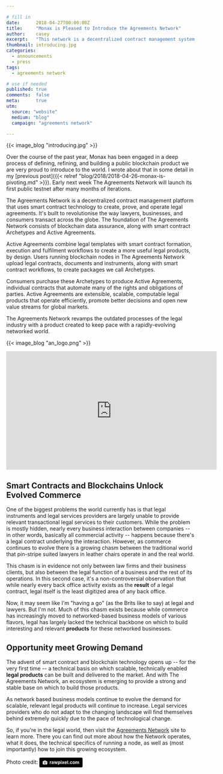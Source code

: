 ```yaml
---

# fill in
date:      2018-04-27T00:00:00Z
title:     "Monax is Pleased to Introduce the Agreements Network"
author:    casey
excerpt:   "This network is a decentralized contract management system for small businesses"
thumbnail: introducing.jpg
categories:
  - announcements
  - press
tags:
  - agreements network

# use if needed
published: true
comments:  false
meta:      true
utm:
  source: "website"
  medium: "blog"
  campaign: "agreements network"

---
```


{{< image_blog "introducing.jpg" >}}

Over the course of the past year, Monax has been engaged in a deep process of defining, refining, and building a public blockchain product we are very proud to introduce to the world. I wrote about that in some detail in my [previous post]({{< relref "blog/2018/2018-04-26-monax-is-pivoting.md" >}}). Early next week The Agreements Network will launch its first public testnet after many months of iterations.

The Agreements Network is a decentralized contract management platform that uses smart contract technology to create, prove, and operate legal agreements. It's built to revolutionise the way lawyers, businesses, and consumers transact across the globe. The foundation of The Agreements Network consists of blockchain data assurance, along with smart contract Archetypes and Active Agreements.

Active Agreements combine legal templates with smart contract formation, execution and fulfilment workflows to create a more useful legal products, by design. Users running blockchain nodes in The Agreements Network upload legal contracts, documents and instruments, along with smart contract workflows, to create packages we call Archetypes.

Consumers purchase these Archetypes to produce Active Agreements, individual contracts that automate many of the rights and obligations of parties. Active Agreements are extensible, scalable, computable legal products that operate efficiently, promote better decisions and open new value streams for global markets.

The Agreements Network revamps the outdated processes of the legal industry with a product created to keep pace with a rapidly-evolving networked world.

{{< image_blog "an_logo.png" >}}

<center><iframe width="560" height="315" src="https://www.youtube-nocookie.com/embed/-eMPz8D-VlA?rel=0&amp;controls=0&amp;showinfo=0" frameborder="0" allow="autoplay; encrypted-media" allowfullscreen></iframe></center>

## Smart Contracts and Blockchains Unlock Evolved Commerce

One of the biggest problems the world currently has is that legal instruments and legal services providers are largely unable to provide relevant transactional legal services to their customers. While the problem is mostly hidden, nearly every business interaction between companies -- in other words, basically all commercial activity -- happens because there's a legal contract underlying the interaction. However, as commerce continues to evolve there is a growing chasm between the traditional world that pin-stripe suited lawyers in leather chairs operate in and the real world.

This chasm is in evidence not only between law firms and their business clients, but also between the legal function of a business and the rest of its operations. In this second case, it's a non-controversial observation that while nearly every back office activity exists as the **result** of a legal contract, legal itself is the least digitized area of any back office.

Now, it may seem like I'm "having a go" (as the Brits like to say) at legal and lawyers. But I'm not. Much of this chasm exists because while commerce has increasingly moved to networked-based business models of various flavors, legal has largely lacked the technical backbone on which to build interesting and relevant **products** for these networked businesses.

## Opportunity meet Growing Demand

The advent of smart contract and blockchain technology opens up -- for the very first time -- a technical basis on which scalable, technically enabled **legal products** can be built and delivered to the market. And with The Agreements Network, an ecosystem is emerging to provide a strong and stable base on which to build those products.

As network based business models continue to evolve the demand for scalable, relevant legal products will continue to increase. Legal services providers who do not adapt to the changing landscape will find themselves behind extremely quickly due to the pace of technological change.

So, if you're in the legal world, then visit the [Agreements Network](https://agreements.network) site to learn more. There you can find out more about how the Network operates, what it does, the technical specifics of running a node, as well as (most importantly) how to join this growing ecosystem.

Photo credit: <a style="background-color:black;color:white;text-decoration:none;padding:4px 6px;font-family:-apple-system, BlinkMacSystemFont, &quot;San Francisco&quot;, &quot;Helvetica Neue&quot;, Helvetica, Ubuntu, Roboto, Noto, &quot;Segoe UI&quot;, Arial, sans-serif;font-size:12px;font-weight:bold;line-height:1.2;display:inline-block;border-radius:3px;" href="https://unsplash.com/@rawpixel?utm_medium=referral&amp;utm_campaign=photographer-credit&amp;utm_content=creditBadge" target="_blank" rel="noopener noreferrer" title="Download free do whatever you want high-resolution photos from rawpixel.com"><span style="display:inline-block;padding:2px 3px;"><svg xmlns="http://www.w3.org/2000/svg" style="height:12px;width:auto;position:relative;vertical-align:middle;top:-1px;fill:white;" viewBox="0 0 32 32"><title>unsplash-logo</title><path d="M20.8 18.1c0 2.7-2.2 4.8-4.8 4.8s-4.8-2.1-4.8-4.8c0-2.7 2.2-4.8 4.8-4.8 2.7.1 4.8 2.2 4.8 4.8zm11.2-7.4v14.9c0 2.3-1.9 4.3-4.3 4.3h-23.4c-2.4 0-4.3-1.9-4.3-4.3v-15c0-2.3 1.9-4.3 4.3-4.3h3.7l.8-2.3c.4-1.1 1.7-2 2.9-2h8.6c1.2 0 2.5.9 2.9 2l.8 2.4h3.7c2.4 0 4.3 1.9 4.3 4.3zm-8.6 7.5c0-4.1-3.3-7.5-7.5-7.5-4.1 0-7.5 3.4-7.5 7.5s3.3 7.5 7.5 7.5c4.2-.1 7.5-3.4 7.5-7.5z"></path></svg></span><span style="display:inline-block;padding:2px 3px;">rawpixel.com</span></a>
